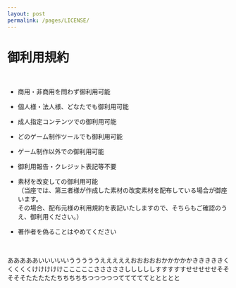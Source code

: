 ```yaml
---
layout: post
permalink: /pages/LICENSE/
---
```


# 御利用規約

<br>

- 商用・非商用を問わず御利用可能
  
- 個人様・法人様、どなたでも御利用可能
  
- 成人指定コンテンツでの御利用可能
  
- どのゲーム制作ツールでも御利用可能
  
- ゲーム制作以外での御利用可能
  
- 御利用報告・クレジット表記等不要
  
- 素材を改変しての御利用可能  
（当座では、第三者様が作成した素材の改変素材を配布している場合が御座います。  
その場合、配布元様の利用規約を表記いたしますので、そちらもご確認のうえ、御利用ください。）
  
- 著作者を偽ることはやめてください
<br>
<p>
あああああいいいいいうううううえええええおおおおおかかかかかきききききくくくくくけけけけけこここここさささささしししししすすすすすせせせせせそそそそそたたたたたちちちちちつつつつつてててててととととと
</p>
